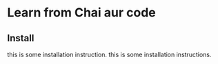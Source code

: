 # Learn from Chai aur code

## Install

this is some installation instruction.
this is some installation instructions.
